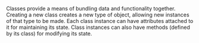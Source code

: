 Classes provide a means of bundling data and functionality together. 
Creating a new class creates a new type of object, allowing new instances of that type to be made.
Each class instance can have attributes attached to it for maintaining its state. 
Class instances can also have methods (defined by its class) for modifying its state.



